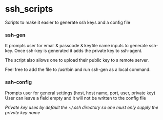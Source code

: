 # ssh_scripts
Scripts to make it easier to generate ssh keys and a config file

### ssh-gen
It prompts user for email & passcode & keyfile name inputs to generate ssh-key.
Once ssh-key is generated it adds the private key to ssh-agent.

The script also allows one to upload their public key to a remote server.

Feel free to add the file to /usr/bin and run ssh-gen as a local command.

### ssh-config
Prompts user for general settings (host, host name, port, user, private key)
User can leave a field empty and it will not be written to the config file

_Private key uses by default the ~/.ssh directory so one must only supply the private key name_
